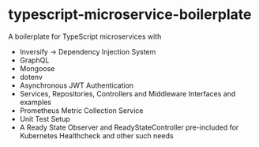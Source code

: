# typescript-microservice-boilerplate

A boilerplate for TypeScript microservices with 
* Inversify -> Dependency Injection System 
* GraphQL
* Mongoose
* dotenv
* Asynchronous JWT Authentication
* Services, Repositories, Controllers and Middleware Interfaces and examples
* Prometheus Metric Collection Service
* Unit Test Setup
* A Ready State Observer and ReadyStateController pre-included for Kubernetes Healthcheck and other such needs
